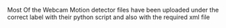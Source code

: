 Most Of the Webcam Motion detector files have been uploaded under the correct label with their python script and also with the required xml file
